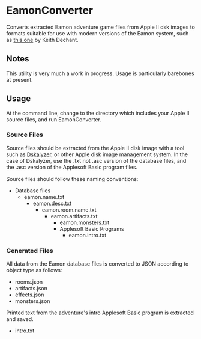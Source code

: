 # EamonConverter

Converts extracted Eamon adventure game files from Apple II dsk images to formats suitable for use with modern versions of the Eamon system, such as [this one](https://github.com/kdechant/eamon) by Keith Dechant.


## Notes

This utility is very much 
a work in progress. Usage is particularly barebones at present.


## Usage

At the command line, change to the directory which includes your Apple II source files, and run EamonConverter.


### Source Files

Source files should be extracted from the Apple II disk image with a tool such as [Dskalyzer](https://github.com/paleotronic/dskalyzer), or other Apple disk image management system. In the case of Dskalyzer, use the .txt not .asc version of the database files, and the .asc version of the Applesoft Basic program files.

Source files should follow these naming conventions:

* Database files
    * eamon.name.txt
        * eamon.desc.txt
            * eamon.room.name.txt
                * eamon.artifacts.txt
                    * eamon.monsters.txt
                    * Applesoft Basic Programs
                        * eamon.intro.txt

### Generated Files

All data from the Eamon database files is converted to JSON according to object type as follows:

* rooms.json
* artifacts.json
* effects.json
* monsters.json

Printed text from the adventure's intro Applesoft Basic program is extracted and saved.

* intro.txt

